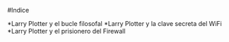 #Indice

*Larry Plotter y el bucle filosofal
*Larry Plotter y la clave secreta del WiFi
*Larry Plotter y el prisionero del Firewall
